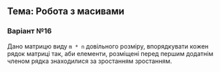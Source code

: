 ## Тема: Робота з масивами
### Варіант №16

Дано матрицю виду `m * n` довільного розміру, впорядкувати кожен рядок матриці так, аби елементи, розміщені перед першим додатнім членом рядка знаходилися за зростанням
зростанням.
